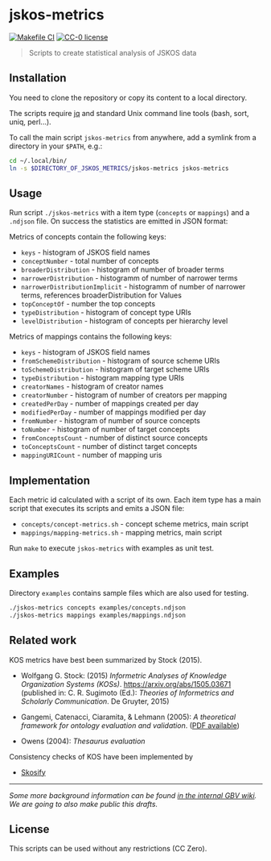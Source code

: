 # jskos-metrics

[![Makefile CI](https://github.com/gbv/jskos-metrics/actions/workflows/test.yml/badge.svg)](https://github.com/gbv/jskos-metrics/actions/workflows/test.yml)
[![CC-0 license](https://img.shields.io/badge/License-CC--0-blue.svg)](https://creativecommons.org/licenses/by-nd/4.0)

> Scripts to create statistical analysis of JSKOS data

## Installation

You need to clone the repository or copy its content to a local directory.

The scripts require [jq](https://stedolan.github.io/jq/) and standard Unix command line tools (bash, sort, uniq, perl...).

To call the main script `jskos-metrics` from anywhere, add a symlink from a directory in your `$PATH`, e.g.:

~~~sh
cd ~/.local/bin/
ln -s $DIRECTORY_OF_JSKOS_METRICS/jskos-metrics jskos-metrics
~~~

## Usage

Run script `./jskos-metrics` with a item type (`concepts` or `mappings`) and a `.ndjson` file. On success the statistics are emitted in JSON format:

Metrics of concepts contain the following keys:

* `keys` - histogram of JSKOS field names
* `conceptNumber` - total number of concepts
* `broaderDistribution` - histogram of number of broader terms
* `narrowerDistribution` - histogramm of number of narrower terms
* `narrowerDistributionImplicit` - histogramm of number of narrower terms, references broaderDistribution for Values
* `topConceptOf` - number the top concepts
* `typeDistribution` - histogram of concept type URIs
* `levelDistribution` - histogram of concepts per hierarchy level

Metrics of mappings contains the following keys:

* `keys` - histogram of JSKOS field names
* `fromSchemeDistribution` - histogram of source scheme URIs
* `toSchemeDistribution` - histogram of target scheme URIs
* `typeDistribution` - histogram mapping type URIs
* `creatorNames` - histogram of creator names
* `creatorNumber` - histogram of number of creators per mapping
* `createdPerDay` - number of mappings created per day
* `modifiedPerDay` - number of mappings modified per day
* `fromNumber` - histogram of number of source concepts
* `toNumber` -  histogram of number of target concepts
* `fromConceptsCount` - number of distinct source concepts
* `toConceptsCount` - number of distinct target concepts
* `mappingURICount` - number of mapping uris

## Implementation

Each metric id calculated with a script of its own. Each item type has a main script that executes its scripts and emits a JSON file:

* `concepts/concept-metrics.sh` - concept scheme metrics, main script
* `mappings/mapping-metrics.sh` - mapping metrics, main script

Run `make` to execute `jskos-metrics` with examples as unit test.

## Examples

Directory `examples` contains sample files which are also used for testing.

~~~sh
./jskos-metrics concepts examples/concepts.ndjson
./jskos-metrics mappings examples/mappings.ndjson
~~~

## Related work

KOS metrics have best been summarized by Stock (2015).

* Wolfgang G. Stock: (2015) *Informetric Analyses of Knowledge Organization Systems (KOSs)*. <https://arxiv.org/abs/1505.03671> (published in: C. R. Sugimoto (Ed.): *Theories of Informetrics and Scholarly Communication*. De Gruyter, 2015)

* Gangemi, Catenacci, Ciaramita, & Lehmann (2005): *A theoretical framework for ontology evaluation and validation*. ([PDF available](http://www.loa.istc.cnr.it/old/Papers/swap_final_v2.pdf))

* Owens (2004): *Thesaurus evaluation*

Consistency checks of KOS have been implemented by

* [Skosify](http://demo.seco.tkk.fi/skosify/skosify)

---

*Some more background information can be found [in the internal GBV wiki](https://info.gbv.de/pages/viewpage.action?spaceKey=COLIBRI&title=KOS-Statistik). We are going to also make public this drafts.*

## License

This scripts can be used without any restrictions (CC Zero).

